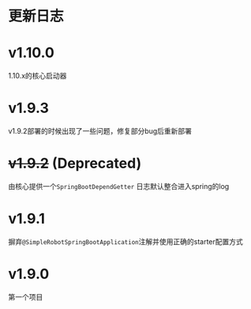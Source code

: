 # 更新日志

# v1.10.0
1.10.x的核心启动器

# v1.9.3
v1.9.2部署的时候出现了一些问题，修复部分bug后重新部署

# ~~v1.9.2~~ (Deprecated)
由核心提供一个`SpringBootDependGetter`
日志默认整合进入spring的log

# v1.9.1
摒弃`@SimpleRobotSpringBootApplication`注解并使用正确的starter配置方式

# v1.9.0
第一个项目